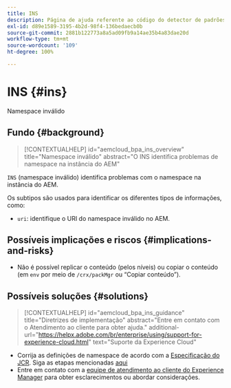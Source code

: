 ```yaml
---
title: INS
description: Página de ajuda referente ao código do detector de padrões.
exl-id: d89e1589-3195-4b2d-98f4-136bedaecb0b
source-git-commit: 2881b122773a8a5ad09fb9a14ae35b4a83dae20d
workflow-type: tm+mt
source-wordcount: '109'
ht-degree: 100%

---
```


# INS {#ins}

Namespace inválido

## Fundo {#background}

>[!CONTEXTUALHELP]
>id="aemcloud_bpa_ins_overview"
>title="Namespace inválido"
>abstract="O INS identifica problemas de namespace na instância do AEM"

`INS` (namespace inválido) identifica problemas com o namespace na instância do AEM.

Os subtipos são usados para identificar os diferentes tipos de informações, como:

* `uri`: identifique o URI do namespace inválido no AEM.

## Possíveis implicações e riscos {#implications-and-risks}

* Não é possível replicar o conteúdo (pelos níveis) ou copiar o conteúdo (em `env` por meio de `/crx/packMgr` ou “Copiar conteúdo”).

## Possíveis soluções {#solutions}

>[!CONTEXTUALHELP]
>id="aemcloud_bpa_ins_guidance"
>title="Diretrizes de implementação"
>abstract="Entre em contato com o Atendimento ao cliente para obter ajuda."
>additional-url="https://helpx.adobe.com/br/enterprise/using/support-for-experience-cloud.html" text="Suporte da Experience Cloud"

* Corrija as definições de namespace de acordo com a [Especificação do JCR](https://developer.adobe.com/experience-manager/reference-materials/spec/jcr/1.0/4.5_Namespaces.html). Siga as etapas mencionadas [aqui](https://experienceleaguecommunities.adobe.com/t5/adobe-experience-manager/how-can-i-delete-a-namespace-created-in-crx/td-p/225163)
* Entre em contato com a [equipe de atendimento ao cliente do Experience Manager](https://helpx.adobe.com/br/enterprise/using/support-for-experience-cloud.html) para obter esclarecimentos ou abordar considerações.
